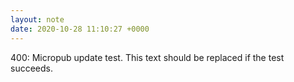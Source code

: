 ```yaml
---
layout: note
date: 2020-10-28 11:10:27 +0000
---
```


400: Micropub update test. This text should be replaced if the test succeeds.
